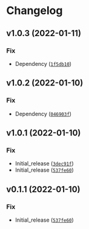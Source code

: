 # Changelog

<!--next-version-placeholder-->

## v1.0.3 (2022-01-11)
### Fix
* Dependency ([`1f5db10`](https://github.com/MLRichter/receptive_field_analysis_toolbox/commit/1f5db1059f306ab45babe583649a1a24e85749ff))

## v1.0.2 (2022-01-10)
### Fix
* Dependency ([`046903f`](https://github.com/MLRichter/receptive_field_analysis_toolbox/commit/046903ff40052f48dde981f56ecc7961f1f5f76c))

## v1.0.1 (2022-01-10)
### Fix
* Initial_release ([`3dec91f`](https://github.com/MLRichter/receptive_field_analysis_toolbox/commit/3dec91f04683a0389442adc2bf5bbe8cc709783b))
* Initial_release ([`537fe60`](https://github.com/MLRichter/receptive_field_analysis_toolbox/commit/537fe6067940b5fb4121c5286076243e4ac482cf))

## v0.1.1 (2022-01-10)
### Fix
* Initial_release ([`537fe60`](https://github.com/MLRichter/receptive_field_analysis_toolbox/commit/537fe6067940b5fb4121c5286076243e4ac482cf))
